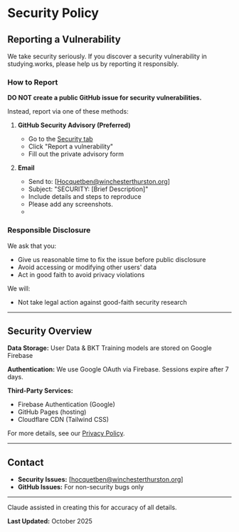 # Security Policy

## Reporting a Vulnerability

We take security seriously. If you discover a security vulnerability in studying.works, please help us by reporting it responsibly.

### How to Report

**DO NOT create a public GitHub issue for security vulnerabilities.**

Instead, report via one of these methods:

1. **GitHub Security Advisory (Preferred)**
   - Go to the [Security tab](../../security/advisories)
   - Click "Report a vulnerability"
   - Fill out the private advisory form

2. **Email**
   - Send to: [Hocquetben@winchesterthurston.org]
   - Subject: "SECURITY: [Brief Description]"
   - Include details and steps to reproduce
   - Please add any screenshots.
   - 
### Responsible Disclosure

We ask that you:
- Give us reasonable time to fix the issue before public disclosure
- Avoid accessing or modifying other users' data
- Act in good faith to avoid privacy violations

We will:
- Not take legal action against good-faith security research

---

## Security Overview

**Data Storage:** User Data & BKT Training models are stored on Google Firebase

**Authentication:** We use Google OAuth via Firebase. Sessions expire after 7 days.

**Third-Party Services:**
- Firebase Authentication (Google)
- GitHub Pages (hosting)
- Cloudflare CDN (Tailwind CSS)

For more details, see our [Privacy Policy](https://studying.works/privacy.html).

---

## Contact

- **Security Issues:** [hocquetben@winchesterthurston.org]
- **GitHub Issues:** For non-security bugs only

---

Claude assisted in creating this for accuracy of all details.

**Last Updated:** October 2025

